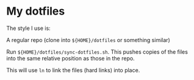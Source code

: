 # My dotfiles

The style I use is:

A regular repo (clone into `${HOME}/dotfiles` or something similar)

Run `${HOME}/dotfiles/sync-dotfiles.sh`. This pushes copies of the files into the same relative position as those in the repo.

This will use `ln` to link the files (hard links) into place.




